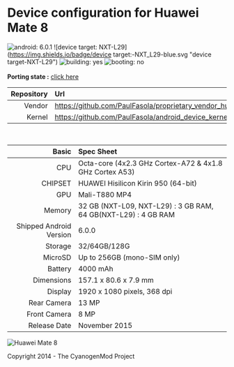 Device configuration for Huawei Mate 8
=====================================
![android: 6.0.1](https://img.shields.io/badge/android:-6.0.1-blue.svg "booting-no")
![device target: NXT-L29](https://img.shields.io/badge/device target:-NXT_L29-blue.svg "device target-NXT-L29")
![building: yes](https://img.shields.io/badge/building:-yes-green.svg "building-yes")
![booting: no](https://img.shields.io/badge/booting:-no-red.svg "booting-no")
<br/><br/>
**Porting state :** [click here](https://github.com/PaulFasola/android_device_huawei_next/projects/1)


Repository  | Url
-----------:|:-------------------------
Vendor      | https://github.com/PaulFasola/proprietary_vendor_huawei
Kernel      | https://github.com/PaulFasola/android_device_kernel_next  
<br />

Basic   | Spec Sheet
-------:|:-------------------------
CPU     | Octa-core (4x2.3 GHz Cortex-A72 & 4x1.8 GHz Cortex A53)
CHIPSET | HUAWEI Hisilicon Kirin 950 (64-bit)
GPU     | Mali-T880 MP4
Memory  | 32 GB (NXT-L09, NXT-L29) : 3 GB RAM, 64 GB(NXT-L29) : 4 GB RAM
Shipped Android Version | 6.0.0
Storage | 32/64GB/128G
MicroSD | Up to 256GB (mono-SIM only)
Battery | 4000 mAh
Dimensions | 157.1 x 80.6 x 7.9 mm
Display | 1920 x 1080 pixels, 368 dpi
Rear Camera  | 13 MP
Front Camera | 8 MP
Release Date | November 2015


![Huawei Mate 8](http://files.paulfasola.fr/CyanogenMod/Huawei-Mate-8.jpg "Huawei Mate 8")

Copyright 2014 - The CyanogenMod Project
